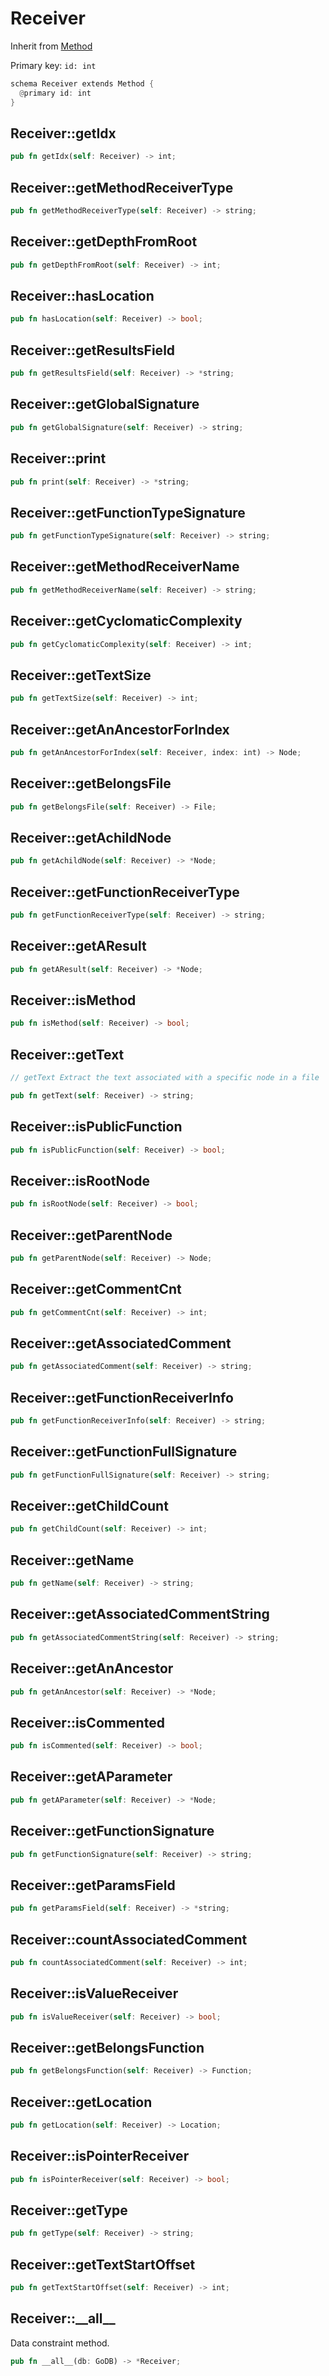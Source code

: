 # Receiver

Inherit from [Method](./Method.md)

Primary key: `id: int`

```rust
schema Receiver extends Method {
  @primary id: int
}
```
## Receiver::getIdx

```rust
pub fn getIdx(self: Receiver) -> int;
```
## Receiver::getMethodReceiverType

```rust
pub fn getMethodReceiverType(self: Receiver) -> string;
```
## Receiver::getDepthFromRoot

```rust
pub fn getDepthFromRoot(self: Receiver) -> int;
```
## Receiver::hasLocation

```rust
pub fn hasLocation(self: Receiver) -> bool;
```
## Receiver::getResultsField

```rust
pub fn getResultsField(self: Receiver) -> *string;
```
## Receiver::getGlobalSignature

```rust
pub fn getGlobalSignature(self: Receiver) -> string;
```
## Receiver::print

```rust
pub fn print(self: Receiver) -> *string;
```
## Receiver::getFunctionTypeSignature

```rust
pub fn getFunctionTypeSignature(self: Receiver) -> string;
```
## Receiver::getMethodReceiverName

```rust
pub fn getMethodReceiverName(self: Receiver) -> string;
```
## Receiver::getCyclomaticComplexity

```rust
pub fn getCyclomaticComplexity(self: Receiver) -> int;
```
## Receiver::getTextSize

```rust
pub fn getTextSize(self: Receiver) -> int;
```
## Receiver::getAnAncestorForIndex

```rust
pub fn getAnAncestorForIndex(self: Receiver, index: int) -> Node;
```
## Receiver::getBelongsFile

```rust
pub fn getBelongsFile(self: Receiver) -> File;
```
## Receiver::getAchildNode

```rust
pub fn getAchildNode(self: Receiver) -> *Node;
```
## Receiver::getFunctionReceiverType

```rust
pub fn getFunctionReceiverType(self: Receiver) -> string;
```
## Receiver::getAResult

```rust
pub fn getAResult(self: Receiver) -> *Node;
```
## Receiver::isMethod

```rust
pub fn isMethod(self: Receiver) -> bool;
```
## Receiver::getText

```java
// getText Extract the text associated with a specific node in a file
```
```rust
pub fn getText(self: Receiver) -> string;
```
## Receiver::isPublicFunction

```rust
pub fn isPublicFunction(self: Receiver) -> bool;
```
## Receiver::isRootNode

```rust
pub fn isRootNode(self: Receiver) -> bool;
```
## Receiver::getParentNode

```rust
pub fn getParentNode(self: Receiver) -> Node;
```
## Receiver::getCommentCnt

```rust
pub fn getCommentCnt(self: Receiver) -> int;
```
## Receiver::getAssociatedComment

```rust
pub fn getAssociatedComment(self: Receiver) -> string;
```
## Receiver::getFunctionReceiverInfo

```rust
pub fn getFunctionReceiverInfo(self: Receiver) -> string;
```
## Receiver::getFunctionFullSignature

```rust
pub fn getFunctionFullSignature(self: Receiver) -> string;
```
## Receiver::getChildCount

```rust
pub fn getChildCount(self: Receiver) -> int;
```
## Receiver::getName

```rust
pub fn getName(self: Receiver) -> string;
```
## Receiver::getAssociatedCommentString

```rust
pub fn getAssociatedCommentString(self: Receiver) -> string;
```
## Receiver::getAnAncestor

```rust
pub fn getAnAncestor(self: Receiver) -> *Node;
```
## Receiver::isCommented

```rust
pub fn isCommented(self: Receiver) -> bool;
```
## Receiver::getAParameter

```rust
pub fn getAParameter(self: Receiver) -> *Node;
```
## Receiver::getFunctionSignature

```rust
pub fn getFunctionSignature(self: Receiver) -> string;
```
## Receiver::getParamsField

```rust
pub fn getParamsField(self: Receiver) -> *string;
```
## Receiver::countAssociatedComment

```rust
pub fn countAssociatedComment(self: Receiver) -> int;
```
## Receiver::isValueReceiver

```rust
pub fn isValueReceiver(self: Receiver) -> bool;
```
## Receiver::getBelongsFunction

```rust
pub fn getBelongsFunction(self: Receiver) -> Function;
```
## Receiver::getLocation

```rust
pub fn getLocation(self: Receiver) -> Location;
```
## Receiver::isPointerReceiver

```rust
pub fn isPointerReceiver(self: Receiver) -> bool;
```
## Receiver::getType

```rust
pub fn getType(self: Receiver) -> string;
```
## Receiver::getTextStartOffset

```rust
pub fn getTextStartOffset(self: Receiver) -> int;
```
## Receiver::\_\_all\_\_

Data constraint method.

```rust
pub fn __all__(db: GoDB) -> *Receiver;
```
